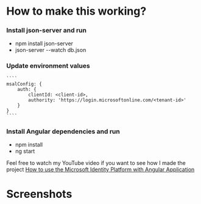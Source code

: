 ﻿# How to make this working?

###  Install json-server and run
- npm install json-server
- json-server --watch db.json

### Update environment values 
    ````
    msalConfig: {
        auth: {
            clientId: <client-id>,
            authority: 'https://login.microsoftonline.com/<tenant-id>'
        }
    }
    ````

### Install Angular dependencies and run
- npm install
- ng start

Feel free to watch my YouTube video if you want to see how I made the project  [How to use the Microsoft Identity Platform with Angular Application](https://www.youtube.com/watch?v=D9fWa6KOhHg "How to use the Microsoft Identity Platform with Angular Application")

# Screenshots
